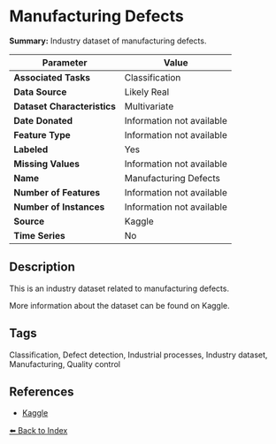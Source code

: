 # Manufacturing Defects

**Summary:** Industry dataset of manufacturing defects.

| Parameter | Value |
| --- | --- |
| **Associated Tasks** | Classification |
| **Data Source** | Likely Real |
| **Dataset Characteristics** | Multivariate |
| **Date Donated** | Information not available |
| **Feature Type** | Information not available |
| **Labeled** | Yes |
| **Missing Values** | Information not available |
| **Name** | Manufacturing Defects |
| **Number of Features** | Information not available |
| **Number of Instances** | Information not available |
| **Source** | Kaggle |
| **Time Series** | No |

## Description

This is an industry dataset related to manufacturing defects.

More information about the dataset can be found on Kaggle.

## Tags

Classification, Defect detection, Industrial processes, Industry dataset, Manufacturing, Quality control

## References

- [Kaggle](https://www.kaggle.com/datasets/gabrielsantello/manufacturing-defects-industry-dataset)

[⬅️ Back to Index](../README.md)

